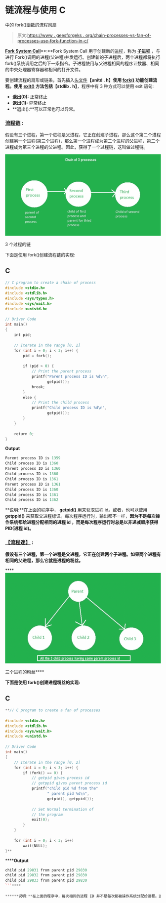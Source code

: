 # 链流程与使用 C

中的 fork()函数的流程风扇

> 原文:[https://www . geesforgeks . org/chain-processes-vs-fan-of-processes-use-fork-function-in-c/](https://www.geeksforgeeks.org/chain-processes-vs-fan-of-processes-using-fork-function-in-c/)

[**Fork System Call**](https://www.geeksforgeeks.org/fork-system-call/)**:**Fork System Call 用于创建新的[进程](https://www.geeksforgeeks.org/difference-between-program-and-process/)，称为 [**子进程**](https://www.geeksforgeeks.org/difference-between-process-parent-process-and-child-process/) ，与进行 Fork()调用的进程(父进程)并发运行。创建新的子进程后，两个进程都将执行 fork()系统调用之后的下一条指令。子进程使用与父进程相同的程序计数器、相同的中央处理器寄存器和相同的打开文件。

要创建流程的扇形或链条，首先插入[头文件](https://www.geeksforgeeks.org/header-files-in-c-cpp-and-its-uses/)**【unitd . h】**使用 [fork()](https://www.geeksforgeeks.org/fork-system-call/) 功能创建流程。使用 [exit()](https://www.geeksforgeeks.org/exit-vs-_exit-c-cpp/) 方法包括**【stdlib . h】**，程序中有 3 种方式可以使用 exit 语句:

*   **退出(0):** 正常终止
*   **退出(1):** 异常终止
*   **退出():**可以正常也可以异常。

### **<u>流程链</u> :**

假设有三个进程，第一个进程是父进程，它正在创建子进程，那么这个第二个进程创建另一个进程(第三个进程)，那么第一个进程成为第二个进程的父进程，第二个进程成为第三个进程的父进程。因此，获得了一个过程链，这叫做过程链。

![Chain of process](img/2f3be50596b31d1f987677642c1e51a4.png)

3 个过程的链

下面是使用 fork()创建流程链的实现:

## C

```cpp
// C program to create a chain of process
#include <stdio.h>
#include <stdlib.h>
#include <sys/types.h>
#include <sys/wait.h>
#include <unistd.h>

// Driver Code
int main()
{
    int pid;

    // Iterate in the range [0, 2]
    for (int i = 0; i < 3; i++) {
        pid = fork();

        if (pid > 0) {
            // Print the parent process
            printf("Parent process ID is %d\n",
                   getpid());
            break;
        }
        else {
            // Print the child process
            printf("Child process ID is %d\n",
                   getpid());
        }
    }

    return 0;
}
```

**Output**

```cpp
Parent process ID is 1359
Child process ID is 1360
Parent process ID is 1360
Child process ID is 1360
Child process ID is 1361
Parent process ID is 1361
Child process ID is 1360
Child process ID is 1361
Child process ID is 1362
```

**说明:**在上面的程序中， [**getpid()**](https://www.geeksforgeeks.org/getppid-getpid-linux/) 用来获取进程 id。或者，也可以使用 **getppid()** 来获取父进程标识。每次程序运行时，输出都不一样，**因为不是每次操作系统都给进程分配相同的进程 id ，而是每次程序运行时总是以非递减顺序获得 PID(进程 id)****。******

### ******[**<u>【流程迷】</u>**](https://www.geeksforgeeks.org/create-n-child-process-parent-process-using-fork-c/) **:********

****假设有三个进程，第一个进程是父进程，它正在创建两个子进程。如果两个进程有相同的父进程，那么它就是进程的粉丝。****

****![](img/c7ca5d2fe016568461b6598ecb4e6a9e.png)

三个进程的粉丝**** 

****下面是使用 fork()创建进程粉丝的实现:****

## ****C****

```cpp
**// C program to create a fan of processes

#include <stdio.h>
#include <stdlib.h>
#include <sys/wait.h>
#include <unistd.h>

// Driver Code
int main()
{
    // Iterate in the range [0, 2]
    for (int i = 0; i < 3; i++) {
        if (fork() == 0) {
            // getpid gives process id
            // getppid gives parent process id
            printf("child pid %d from the"
                   " parent pid %d\n",
                   getpid(), getppid());

            // Set Normal termination of
            // the program
            exit(0);
        }
    }

    for (int i = 0; i < 3; i++)
        wait(NULL);
}**
```

******Output**

```cpp
child pid 29831 from parent pid 29830
child pid 29832 from parent pid 29830
child pid 29833 from parent pid 29830
```**** 

******说明:**在上面的程序中，每次相同的进程 ID 并不是每次都被操作系统分配给进程。这意味着在这种情况下，每次运行程序时输出也是不同的，但是创建的子进程将具有相同的父进程标识。****